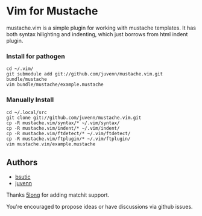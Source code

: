 Vim for Mustache
================

mustache.vim is a simple plugin for working with mustache templates. It
has both syntax hilighting and indenting, which just borrows from html
indent plugin.


### Install for pathogen

    cd ~/.vim/
    git submodule add git://github.com/juvenn/mustache.vim.git bundle/mustache
    vim bundle/mustache/example.mustache

### Manually Install

    cd ~/.local/src
    git clone git://github.com/juvenn/mustache.vim.git
    cp -R mustache.vim/syntax/* ~/.vim/syntax/
    cp -R mustache.vim/indent/* ~/.vim/indent/
    cp -R mustache.vim/ftdetect/* ~/.vim/ftdetect/
    cp -R mustache.vim/ftplugin/* ~/.vim/ftplugin/
    vim mustache.vim/example.mustache

## Authors

* [bsutic](https://github.com/bsutic)
* [juvenn](https://github.com/juvenn)

Thanks [5long](https://github.com/5long) for adding matchit support.

You're encouraged to propose ideas or have discussions via github
issues.
